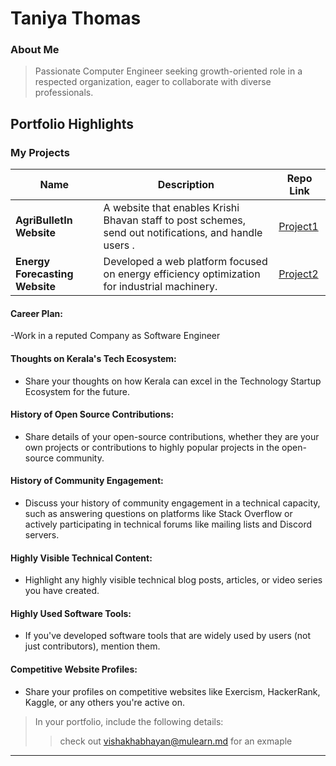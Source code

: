 # Taniya Thomas

### About Me

> Passionate Computer Engineer seeking growth-oriented role in a respected organization, eager to collaborate with diverse professionals.


## Portfolio Highlights

### My Projects

| Name                | Description                                                                  | Repo Link                                                      |
|---------------------|---------------------------------------------------------------------------|--------------------------------------------------------------|
| **AgriBulletIn Website** | A website that enables Krishi Bhavan staff to post schemes, send out notifications, and handle users .                                             |   [Project1](https://github.com/TANIY-A/agribulletin)            |
| **Energy Forecasting Website** | Developed a web platform focused on energy efficiency optimization for industrial machinery.                                                 | [Project2](https://github.com/TANIY-A/Fulmine)            |



#### Career Plan:

-Work in a reputed Company as Software Engineer

#### Thoughts on Kerala's Tech Ecosystem:

- Share your thoughts on how Kerala can excel in the Technology Startup Ecosystem for the future.

#### History of Open Source Contributions:

- Share details of your open-source contributions, whether they are your own projects or contributions to highly popular projects in the open-source community.

#### History of Community Engagement:

-  Discuss your history of community engagement in a technical capacity, such as answering questions on platforms like Stack Overflow or actively participating in technical forums like mailing lists and Discord servers.

#### Highly Visible Technical Content:

- Highlight any highly visible technical blog posts, articles, or video series you have created.

#### Highly Used Software Tools:

- If you've developed software tools that are widely used by users (not just contributors), mention them.

#### Competitive Website Profiles:

- Share your profiles on competitive websites like Exercism, HackerRank, Kaggle, or any others you're active on.



> In your portfolio, include the following details:
>> check out [vishakhabhayan@mulearn.md](./profile/vishakhabhayan@mulearn.md) for an exmaple

---
